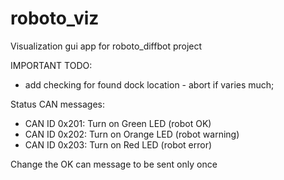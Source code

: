 # roboto_viz
Visualization gui app for roboto_diffbot project

IMPORTANT TODO: 
- add checking for found dock location - abort if varies much;

Status CAN messages:
  - CAN ID 0x201: Turn on Green LED (robot OK)
  - CAN ID 0x202: Turn on Orange LED (robot warning)
  - CAN ID 0x203: Turn on Red LED (robot error)

Change the OK can message to be sent only once